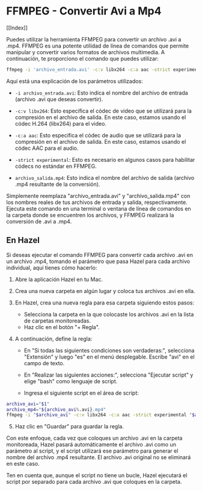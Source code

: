 # FFMPEG - Convertir Avi a Mp4

[[Index]]

Puedes utilizar la herramienta FFMPEG para convertir un archivo .avi a .mp4. FFMPEG es una potente utilidad de línea de comandos que permite manipular y convertir varios formatos de archivos multimedia. A continuación, te proporciono el comando que puedes utilizar:

```sh
ffmpeg -i 'archivo_entrada.avi' -c:v libx264 -c:a aac -strict experimental 'archivo_salida.mp4'
```

Aquí está una explicación de los parámetros utilizados:

- `-i archivo_entrada.avi`: Esto indica el nombre del archivo de entrada (archivo .avi que deseas convertir).
    
- `-c:v libx264`: Esto especifica el códec de video que se utilizará para la compresión en el archivo de salida. En este caso, estamos usando el códec H.264 (libx264) para el video.
    
- `-c:a aac`: Esto especifica el códec de audio que se utilizará para la compresión en el archivo de salida. En este caso, estamos usando el códec AAC para el audio.
    
- `-strict experimental`: Esto es necesario en algunos casos para habilitar códecs no estándar en FFMPEG.
    
- `archivo_salida.mp4`: Esto indica el nombre del archivo de salida (archivo .mp4 resultante de la conversión).
    

Simplemente reemplaza "archivo_entrada.avi" y "archivo_salida.mp4" con los nombres reales de tus archivos de entrada y salida, respectivamente. Ejecuta este comando en una terminal o ventana de línea de comandos en la carpeta donde se encuentren los archivos, y FFMPEG realizará la conversión de .avi a .mp4.

## En Hazel

Si deseas ejecutar el comando FFMPEG para convertir cada archivo .avi en un archivo .mp4, tomando el parámetro que pasa Hazel para cada archivo individual, aquí tienes cómo hacerlo:

1. Abre la aplicación Hazel en tu Mac.
    
2. Crea una nueva carpeta en algún lugar y coloca tus archivos .avi en ella.
    
3. En Hazel, crea una nueva regla para esa carpeta siguiendo estos pasos:
    
    - Selecciona la carpeta en la que colocaste los archivos .avi en la lista de carpetas monitoreadas.
    - Haz clic en el botón "+ Regla".
4. A continuación, define la regla:
    
    - En "Si todas las siguientes condiciones son verdaderas:", selecciona "Extensión" y luego "es" en el menú desplegable. Escribe "avi" en el campo de texto.
        
    - En "Realizar las siguientes acciones:", selecciona "Ejecutar script" y elige "bash" como lenguaje de script.
        
    - Ingresa el siguiente script en el área de script:
        
  
```sh
archivo_avi="$1" 
archivo_mp4="${archivo_avi%.avi}.mp4" 
ffmpeg -i "$archivo_avi" -c:v libx264 -c:a aac -strict experimental "$archivo_mp4"
```
        
5. Haz clic en "Guardar" para guardar la regla.
    

Con este enfoque, cada vez que coloques un archivo .avi en la carpeta monitoreada, Hazel pasará automáticamente el archivo .avi como un parámetro al script, y el script utilizará ese parámetro para generar el nombre del archivo .mp4 resultante. El archivo .avi original no se eliminará en este caso.

Ten en cuenta que, aunque el script no tiene un bucle, Hazel ejecutará el script por separado para cada archivo .avi que coloques en la carpeta.




